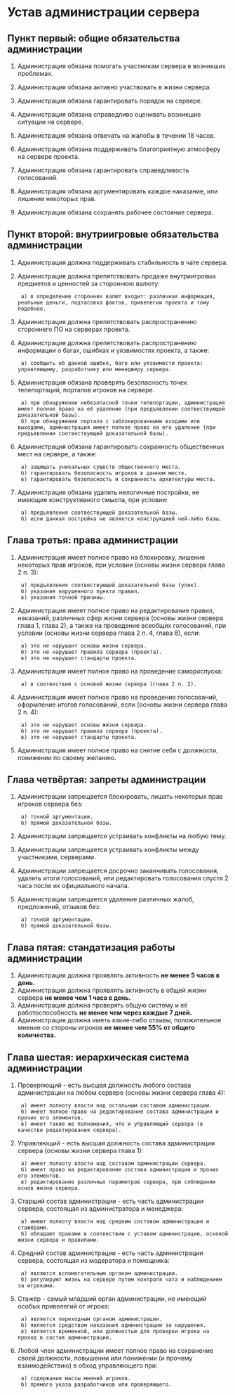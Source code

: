 # Устав администрации сервера

## Пункт первый: общие обязательства администрации

1. Администрация обязана помогать участникам сервера в возникших проблемах.

2. Администрация обязана активно участвовать в жизни сервера.

3. Администрация обязана гарантировать порядок на сервере.

3. Администрация обязана справедливо оценивать возникшие ситуации на сервере.

4. Администрация обязана отвечать на жалобы в течении 18 часов.

5. Администрация обязана поддерживать благоприятную атмосферу на сервере проекта.

6. Администрация обязана гарантировать справедливость голосований.

7. Администрация обязана аргументировать каждое наказание, или лишение некоторых прав.

8. Администрация обязана сохранять рабочее состояние сервера.


## Пункт второй: внутриигровые обязательства администрации

1. Администрация должна поддерживать стабильность в чате сервера.

2. Администрация должна препятствовать продаже внутриигровых предметов и ценностей за стороннюю валюту:

        а) в определение сторонних валют входит: различная информация, реальные деньги, подтасовка фактов, привелегии проекта и тому подобное.

3. Администрация должна препятствовать распространению стороннего ПО на серверах проекта.

4. Администрация должна препятствовать распространению информации о багах, ошибках и уязвимостях проекта, а также:

        а) сообщить об данной ошибке, баге или уязвимости проекта: управляющему, разработчику или менеджеру сервера.

5. Администрация обязана проверять безопасность точек телепортаций, порталов игроков на сервере.

        а) при обнаружении небезопасной точки телепортации, администрация имеет полное право на её удаление (при предъявлении соотвествующей доказательной базы).
        б) при обнаружении портала с заблокированными входами или выходами, администрация имеет полное право на его удаление (при предъявлении соотвествующей доказательной базы).

6. Администрация обязана гарантировать сохранность общественных мест на сервере, а также:

        а) защищать уникальных существ общественного места.
        б) гарантировать безопасность игроков в данном месте.
        в) гарантировать безопасность и сохранность архитектуры места.

7. Администрация обязана удалять нелогичные постройки, не имеющие конструктивного смысла, при условии:

        а) предъявления соотвествующей доказательной базы.
        б) если данная постройка не является конструкцией чей-либо базы.

## Глава третья: права администрации

1. Администрация имеет полное право на блокировку, лишение некоторых прав игроков, при условии (основы жизни сервера глава 2 п. 3):

        а) предъявления соотвествующей доказательной базы (улик).
        б) указания нарушенного пункта правил.
        в) указания точной причины.

2. Администрация имеет полное право на редактирование правил, наказаний, различных сфер жизни сервера (основы жизни сервера глава 1, глава 2), а также на проведение всеобщих голосований, при условии (основы жизни сервера глава 2 п. 4, глава 6), если:

        а) это не нарушант основы жизни сервера.
        б) это не нарушает правила сервера (проекта).
        в) это не нарушает стандарты проекта.

3. Администрация имеет полное право на проведение самороспуска:

        а) в соотвествии с основой жизни сервера (глава 2 п. 2).

4. Администрация имеет полное право на проведение голосований, оформление итогов голосований, если (основы жизни сервера глава 2 п. 4):

        а) это не нарушает основы жизни сервера.
        б) это не нарушает правила сервера (проекта).
        в) это не нарушает стандарты проекта.

5. Администрация имеет полное право на снятие себя с должности, понижении по своему желанию.

## Глава четвёртая: запреты администрации

1. Администрации запрещается блокировать, лишать некоторых прав игроков сервера без:

        а) точной аргументации.
        б) прямой доказательной базы.

2. Администрации запрещается устраивать конфликты на любую тему.

3. Администрации запрещается устраивать конфликты между участниками, серверами.

4. Администрации запрещается досрочно заканчивать голосования, удалять итоги голосований, или редактировать голосования спустя 2 часа после их официального начала.

5. Администрации запрещается удаление различных жалоб, предложений, отзывов без:

        а) точной аргументации.
        б) прямой доказательной базы.

## Глава пятая: стандатизация работы администрации

1. Администрация должна проявлять активность **не менее 5 часов в день.**
2. Администрация должна проявлять активность в общей жизни сервера **не менее чем 1 часа в день.**
3. Администрация должна проверять общую систему и её работоспособность **не менее чем через каждые 7 дней.**
4. Администрация должна иметь какие-либо отзывы, положительное мнение со стороны игроков **не менее чем 55% от общего количества.**

## Глава шестая: иерархическая система администрации

1. Проверяющий - есть высшая должность любого состава администрации на любом сервере (основы жизни сервера глава 4):

        а) имеет полноту власти над остальным составом администрации.
        б) имеет полное право на редактирование состава администрации и прочих его элементов.
        в) имеет такие же полномочия, что и управляющий сервера (в качестве редактирования сервера).

2. Управляющий - есть высшая должность состава администрации сервера (основы жизни сервера глава 1):

        а) имеет полноту власти над составом администрации сервера.
        б) имеет право на редактирование состава администрации и прочих его элементов.
        в) редактирование различных параметров сервера, при соблюдении основ жизни сервера.

3. Старший состав администрации - есть часть администрации сервера, состоящая из администратора и менеджера:

        а) имеют полноту власти над средним составом администрации и стажёрами.
        б) обладают правами в соотвествии с уставом администрации, основой жизни сервера и правилами.

4. Средний состав администрации - есть часть администрации сервера, состоящая из модератора и помощника:

        а) являются вспомогательным органом администрации.
        б) регулируют жизнь на сервере путем контроля чата и наблюдением за игроками.

5. Стажёр - самый младший орган администрации, не имеющий особых привелегий от игрока:

        а) является переходным органом администрации.
        б) является средством наказания администрации за нарушения.
        в) является временной, или должностью для проверки игрока на проход в состав администрации.

6. Любой член администрации имеет полное право на сохранение своей должности, повышении или понижении (и прочему взаимодействию) в обход управляющего при:

        а) содержании массы мнений игроков.
        б) прямого указа разработчиков или проверяющего.
